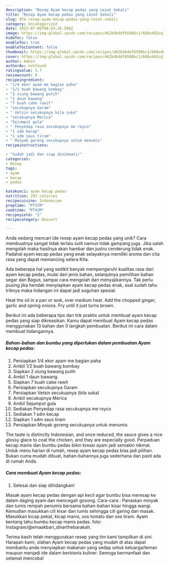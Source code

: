 ```yaml
---
description: "Resep Ayam kecap pedas yang Lezat Sekali"
title: "Resep Ayam kecap pedas yang Lezat Sekali"
slug: 976-resep-ayam-kecap-pedas-yang-lezat-sekali
category: Uncategorized
date: 2022-07-06T00:43:26.596Z
image: https://img-global.cpcdn.com/recipes/462b4b4df6508bc1/680x482cq70/ayam-kecap-pedas-foto-resep-utama.jpg
hideToc: false
enableToc: true
enableTocContent: false
thumbnail: https://img-global.cpcdn.com/recipes/462b4b4df6508bc1/680x482cq70/ayam-kecap-pedas-foto-resep-utama.jpg
cover: https://img-global.cpcdn.com/recipes/462b4b4df6508bc1/680x482cq70/ayam-kecap-pedas-foto-resep-utama.jpg
author: Admin
authorAv: notfound
ratingvalue: 3.7
reviewcount: 9
recipeingredient:
- "1/4 ekor ayam me bagian paha"
- "1/2 buah bawang bombay"
- "2 siung bawang putih"
- "1 daun bawang"
- "7 buah cabe rawit"
- "secukupnya Garam"
- " Vetsin secukupnya bila suka"
- "secukupnya Merica"
- "Sejumput gula"
- " Penyedap rasa secukupnya me royco"
- "1 sdm kecap"
- "1 sdm saus tiram"
- " Minyak goreng secukupnya untuk menumis"
recipeinstructions:

- "Sudah jadi dan siap dinikmati!"
categories:
- Resep
tags:
- ayam
- kecap
- pedas

katakunci: ayam kecap pedas 
nutrition: 293 calories
recipecuisine: Indonesian
preptime: "PT37M"
cooktime: "PT42M"
recipeyield: "2"
recipecategory: Dessert

---
```





Anda sedang mencari ide resep ayam kecap pedas yang unik? Cara membuatnya sangat tidak terlalu sulit namun tidak gampang juga. Jika salah mengolah maka hasilnya akan hambar dan justru cenderung tidak enak. Padahal ayam kecap pedas yang enak selayaknya memiliki aroma dan cita rasa yang dapat memancing selera Kita.





Ada beberapa hal yang sedikit banyak mempengaruhi kualitas rasa dari ayam kecap pedas, mulai dari jenis bahan, selanjutnya pemilihan bahan segar dan Bagus, sampai cara mengolah dan menyajikannya. Tak perlu pusing jika hendak menyiapkan ayam kecap pedas enak,      asal sudah tahu triknya maka hidangan ini dapat jadi suguhan spesial.














Heat the oil in a pan or wok, over medium heat. Add the chopped ginger, garlic and spring onions. Fry until it just turns brown.






Berikut ini ada beberapa tips dan trik praktis untuk membuat ayam kecap pedas yang siap dikreasikan. Kamu dapat membuat Ayam kecap pedas menggunakan 13 bahan dan 0 langkah pembuatan. Berikut ini cara dalam membuat hidangannya.

<!--inarticleads1-->

##### Bahan-bahan dan bumbu yang diperlukan dalam pembuatan Ayam kecap pedas:

1. Persiapkan 1/4 ekor ayam me bagian paha
1. Ambil 1/2 buah bawang bombay
1. Siapkan 2 siung bawang putih
1. Ambil 1 daun bawang
1. Siapkan 7 buah cabe rawit
1. Persiapkan secukupnya Garam
1. Persiapkan  Vetsin secukupnya (bila suka)
1. Ambil secukupnya Merica
1. Ambil Sejumput gula
1. Sediakan  Penyedap rasa secukupnya me royco
1. Sediakan 1 sdm kecap
1. Siapkan 1 sdm saus tiram
1. Persiapkan  Minyak goreng secukupnya untuk menumis


The taste is distinctly Indonesian, and once reduced, the sauce gives a nice glossy glace to coat the chicken, and they are especially good. Perpaduan kecap manis dan bumbu pedas bikin kreasi ayam jadi semakin nikmat. Untuk menu harian di rumah, resep ayam kecap pedas bisa jadi pilihan. Bukan cuma mudah dibuat, bahan-bahannya juga sederhana dan pasti ada di rumah Anda. 

<!--inarticleads2-->

##### Cara membuat Ayam kecap pedas:


1. Selesai dan siap dihidangkan!

Masak ayam kecap pedas dengan api kecil agar bumbu bisa meresap ke dalam daging ayam dan mencegah gosong. Cara-cara : Panaskan minyak dan tumis rempah penumis bersama bahan-bahan kisar hingga wangi. Kemudian masukkan cili kisar dan tumis sehingga cili garing dan masak. Masukkan kicap pekat, kicap manis, sos tomato dan sos tiram. Ayam kentang tahu bumbu kecap manis pedas. foto: Instagram/@emaakbari_dinarthebarakah. 

Terima kasih telah menggunakan resep yang tim kami tampilkan di sini. Harapan kami, olahan Ayam kecap pedas yang mudah di atas dapat membantu anda menyiapkan makanan yang sedap untuk keluarga/teman maupun menjadi ide dalam berbisnis kuliner. Semoga bermanfaat dan selamat mencoba!
